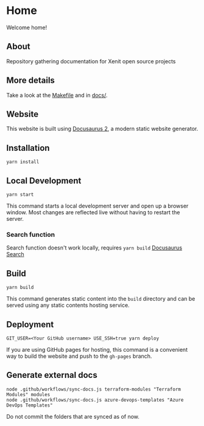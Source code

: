 # Home

Welcome home!

## About

Repository gathering documentation for Xenit open source projects

## More details

Take a look at the [Makefile](Makefile) and in [docs/](docs/).

## Website

This website is built using [Docusaurus 2](https://v2.docusaurus.io/), a modern static website generator.

## Installation

```console
yarn install
```

## Local Development

```console
yarn start
```

This command starts a local development server and open up a browser window. Most changes are reflected live without having to restart the server.
 ### Search function

 Search function doesn't work locally, requires `yarn build`
 [Docusaurus Search](https://github.com/lelouch77/docusaurus-lunr-search)

## Build

```console
yarn build
```

This command generates static content into the `build` directory and can be served using any static contents hosting service.

## Deployment

```console
GIT_USER=<Your GitHub username> USE_SSH=true yarn deploy
```

If you are using GitHub pages for hosting, this command is a convenient way to build the website and push to the `gh-pages` branch.

## Generate external docs

```console
node .github/workflows/sync-docs.js terraform-modules "Terraform Modules" modules
node .github/workflows/sync-docs.js azure-devops-templates "Azure DevOps Templates"
```

Do not commit the folders that are synced as of now.